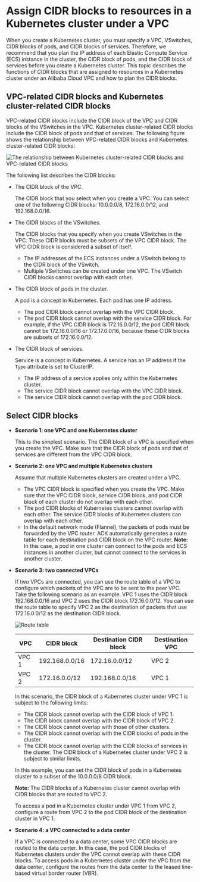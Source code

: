 # Assign CIDR blocks to resources in a Kubernetes cluster under a VPC

When you create a Kubernetes cluster, you must specify a VPC, VSwitches, CIDR blocks of pods, and CIDR blocks of services. Therefore, we recommend that you plan the IP address of each Elastic Compute Service \(ECS\) instance in the cluster, the CIDR block of pods, and the CIDR block of services before you create a Kubernetes cluster. This topic describes the functions of CIDR blocks that are assigned to resources in a Kubernetes cluster under an Alibaba Cloud VPC and how to plan the CIDR blocks.

## VPC-related CIDR blocks and Kubernetes cluster-related CIDR blocks

VPC-related CIDR blocks include the CIDR block of the VPC and CIDR blocks of the VSwitches in the VPC. Kubernetes cluster-related CIDR blocks include the CIDR block of pods and that of services. The following figure shows the relationship between VPC-related CIDR blocks and Kubernetes cluster-related CIDR blocks:

![The relationship between Kubernetes cluster-related CIDR blocks and VPC-related CIDR blocks](https://static-aliyun-doc.oss-cn-hangzhou.aliyuncs.com/assets/img/en-US/4635359951/p8764.png)

The following list describes the CIDR blocks:

-   The CIDR block of the VPC.

    The CIDR block that you select when you create a VPC. You can select one of the following CIDR blocks: 10.0.0.0/8, 172.16.0.0/12, and 192.168.0.0/16.

-   The CIDR blocks of the VSwitches.

    The CIDR blocks that you specify when you create VSwitches in the VPC. These CIDR blocks must be subsets of the VPC CIDR block. The VPC CIDR block is considered a subset of itself.

    -   The IP addresses of the ECS instances under a VSwitch belong to the CIDR block of the VSwitch.
    -   Multiple VSwitches can be created under one VPC. The VSwitch CIDR blocks cannot overlap with each other.
-   The CIDR block of pods in the cluster.

    A pod is a concept in Kubernetes. Each pod has one IP address.

    -   The pod CIDR block cannot overlap with the VPC CIDR block.
    -   The pod CIDR block cannot overlap with the service CIDR block.
    For example, if the VPC CIDR block is 172.16.0.0/12, the pod CIDR block cannot be 172.16.0.0/16 or 172.17.0.0/16, because these CIDR blocks are subsets of 172.16.0.0/12.

-   The CIDR block of services.

    Service is a concept in Kubernetes. A service has an IP address if the `Type` attribute is set to ClusterIP.

    -   The IP address of a service applies only within the Kubernetes cluster.
    -   The service CIDR block cannot overlap with the VPC CIDR block.
    -   The service CIDR block cannot overlap with the pod CIDR block.

## Select CIDR blocks

-   **Scenario 1: one VPC and one Kubernetes cluster**

    This is the simplest scenario. The CIDR block of a VPC is specified when you create the VPC. Make sure that the CIDR block of pods and that of services are different from the VPC CIDR block.

-   **Scenario 2: one VPC and multiple Kubernetes clusters**

    Assume that multiple Kubernetes clusters are created under a VPC.

    -   The VPC CIDR block is specified when you create the VPC. Make sure that the VPC CIDR block, service CIDR block, and pod CIDR block of each cluster do not overlap with each other.
    -   The pod CIDR blocks of Kubernetes clusters cannot overlap with each other. The service CIDR blocks of Kubernetes clusters can overlap with each other.
    -   In the default network mode \(Flannel\), the packets of pods must be forwarded by the VPC router. ACK automatically generates a route table for each destination pod CIDR block on the VPC router.
    **Note:** In this case, a pod in one cluster can connect to the pods and ECS instances in another cluster, but cannot connect to the services in another cluster.

-   **Scenario 3: two connected VPCs**

    If two VPCs are connected, you can use the route table of a VPC to configure which packets of the VPC are to be sent to the peer VPC. Take the following scenario as an example: VPC 1 uses the CIDR block 192.168.0.0/16 and VPC 2 uses the CIDR block 172.16.0.0/12. You can use the route table to specify VPC 2 as the destination of packets that use 172.16.0.0/12 as the destination CIDR block.

    ![Route table](https://static-aliyun-doc.oss-cn-hangzhou.aliyuncs.com/assets/img/en-US/4635359951/p8765.png)

    |VPC|CIDR block|Destination CIDR block|Destination VPC|
    |---|----------|----------------------|---------------|
    |VPC 1|192.168.0.0/16|172.16.0.0/12|VPC 2|
    |VPC 2|172.16.0.0/12|192.168.0.0/16|VPC 1|

    In this scenario, the CIDR block of a Kubernetes cluster under VPC 1 is subject to the following limits:

    -   The CIDR block cannot overlap with the CIDR block of VPC 1.
    -   The CIDR block cannot overlap with the CIDR block of VPC 2.
    -   The CIDR block cannot overlap with those of other clusters.
    -   The CIDR block cannot overlap with the CIDR blocks of pods in the cluster.
    -   The CIDR block cannot overlap with the CIDR blocks of services in the cluster.
    The CIDR block of a Kubernetes cluster under VPC 2 is subject to similar limits.

    In this example, you can set the CIDR block of pods in a Kubernetes cluster to a subset of the 10.0.0.0/8 CIDR block.

    **Note:** The CIDR blocks of a Kubernetes cluster cannot overlap with CIDR blocks that are routed to VPC 2.

    To access a pod in a Kubernetes cluster under VPC 1 from VPC 2, configure a route from VPC 2 to the pod CIDR block of the destination cluster in VPC 1.

-   **Scenario 4: a VPC connected to a data center**

    If a VPC is connected to a data center, some VPC CIDR blocks are routed to the data center. In this case, the pod CIDR blocks of Kubernetes clusters under the VPC cannot overlap with these CIDR blocks. To access pods in a Kubernetes cluster under the VPC from the data center, configure the routes from the data center to the leased line-based virtual border router \(VBR\).


